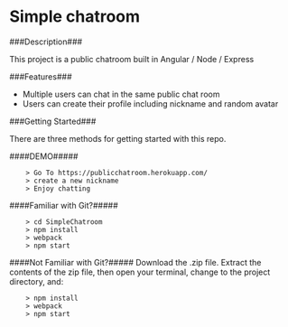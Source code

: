 # Simple chatroom

###Description###

This project is a public chatroom built in Angular / Node / Express

###Features###
* Multiple users can chat in the same public chat room
* Users can create their profile including nickname and random avatar

###Getting Started###

There are three methods for getting started with this repo.

####DEMO#####

```
	> Go To https://publicchatroom.herokuapp.com/
	> create a new nickname
	> Enjoy chatting
```

####Familiar with Git?#####

```
	> cd SimpleChatroom
	> npm install
	> webpack
	> npm start
```

####Not Familiar with Git?#####
Download the .zip file.  Extract the contents of the zip file, then open your terminal, change to the project directory, and:

```
	> npm install
	> webpack
	> npm start
```
